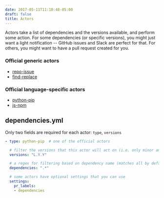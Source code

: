 ```yaml
---
date: 2017-05-11T11:10:48-05:00
draft: false
title: Actors
---
```


Actors take a list of dependencies and the versions available, and perform some
action. For some dependencies (or specific versions), you might just want a
light notification -- GitHub issues and Slack are perfect for that. For others,
you might want to have a pull request created for you.

### Official generic actors

- [repo-issue](repo-issue)
- [find-replace](find-replace)

### Official language-specific actors

- [python-pip](python-pip)
- [js-npm](js-npm)

## dependencies.yml

Only two fields are required for each actor: `type`, `versions`

```yaml
- type: python-pip  # one of the official actors

  # filter the versions that this actor will act on (i.e. only minor and patches, etc.)
  versions: "L.Y.Y"

  # a regex for filtering based on dependency name (matches all by default)
  dependencies: ".*"

  # some actors have optional settings that you can use
  settings:
    pr_labels:
    - dependencies
```
